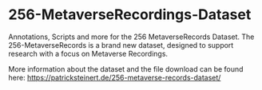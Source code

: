 # 256-MetaverseRecordings-Dataset
Annotations, Scripts and more for the 256 MetaverseRecords Dataset. The 256-MetaverseRecords is a brand new dataset, designed to support research with a focus on Metaverse Recordings.

More information about the dataset and the file download can be found here: https://patricksteinert.de/256-metaverse-records-dataset/

